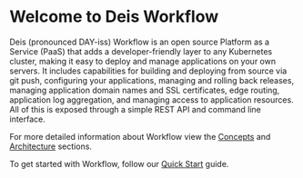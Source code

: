 # Welcome to Deis Workflow

Deis (pronounced DAY-iss) Workflow is an open source Platform as a Service (PaaS) that adds a developer-friendly layer to any Kubernetes cluster, making it easy to deploy and manage applications on your own servers.  It includes capabilities for building and deploying from source via git push, configuring your applications, managing and rolling back releases, managing application domain names and SSL certificates, edge routing, application log aggregation, and managing access to application resources.  All of this is exposed through a simple REST API and command line interface.

For more detailed information about Workflow view the [Concepts][concepts] and [Architecture][arch] sections.

To get started with Workflow, follow our [Quick Start][quickstart] guide.

[arch]: understanding-deis/architecture.md
[concepts]: understanding-deis/concepts.md
[quickstart]: installing-deis/quickstart.md
